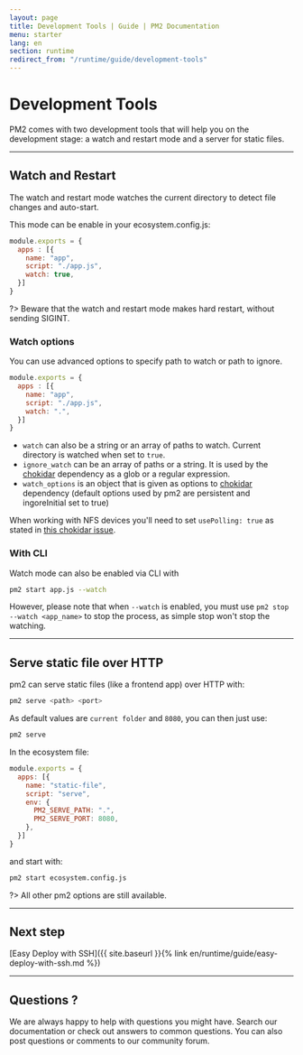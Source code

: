 ```yaml
---
layout: page
title: Development Tools | Guide | PM2 Documentation
menu: starter
lang: en
section: runtime
redirect_from: "/runtime/guide/development-tools"
---
```


# Development Tools

PM2 comes with two development tools that will help you on the development stage: a watch and restart mode and a server for static files.

---

## Watch and Restart

The watch and restart mode watches the current directory to detect file changes and auto-start.

This mode can be enable in your ecosystem.config.js:

```javascript
module.exports = {
  apps : [{
    name: "app",
    script: "./app.js",
    watch: true,
  }]
}
```

?> Beware that the watch and restart mode makes hard restart, without sending SIGINT.

### Watch options

You can use advanced options to specify path to watch or path to ignore.

```javascript
module.exports = {
  apps : [{
    name: "app",
    script: "./app.js",
    watch: ".",
  }]
}
```

- `watch` can also be a string or an array of paths to watch. Current directory is watched when set to `true`.
- `ignore_watch` can be an array of paths or a string. It is used by the [chokidar](https://github.com/paulmillr/chokidar#path-filtering) dependency as a glob or a regular expression.
- `watch_options` is an object that is given as options to [chokidar](https://github.com/paulmillr/chokidar#api) dependency (default options used by pm2 are persistent and ingoreInitial set to true)

When working with NFS devices you'll need to set `usePolling: true` as stated in [this chokidar issue](https://github.com/paulmillr/chokidar/issues/242).

### With CLI

Watch mode can also be enabled via CLI with

```bash
pm2 start app.js --watch
```

However, please note that when `--watch` is enabled, you must use `pm2 stop --watch <app_name>` to stop the process, as simple stop won't stop the watching.

---

## Serve static file over HTTP

pm2 can serve static files (like a frontend app) over HTTP with:

```bash
pm2 serve <path> <port>
```

As default values are `current folder` and `8080`, you can then just use:

```bash
pm2 serve
```

In the ecosystem file:

```javascript
module.exports = {
  apps: [{
    name: "static-file",
    script: "serve",
    env: {
      PM2_SERVE_PATH: ".",
      PM2_SERVE_PORT: 8080,
    },
  }]
}
```

and start with:

```bash
pm2 start ecosystem.config.js
```

?> All other pm2 options are still available.

---

## Next step

[Easy Deploy with SSH]({{ site.baseurl }}{% link en/runtime/guide/easy-deploy-with-ssh.md %})

---

## Questions ?

We are always happy to help with questions you might have. Search our documentation or check out answers to common questions. You can also post questions or comments to our community forum.
